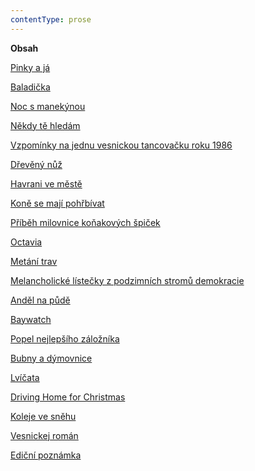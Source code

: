 ```yaml
---
contentType: prose
---
```


<section>

**Obsah**

[Pinky a já](./resources/undefined)

[Baladička](./resources/undefined)

[Noc s manekýnou](./resources/undefined)

[Někdy tě hledám](./resources/undefined)

[Vzpomínky na jednu vesnickou tancovačku roku 1986](./resources/undefined)

[Dřevěný nůž](./resources/undefined)

[Havrani ve městě](./resources/undefined)

[Koně se mají pohřbívat](./resources/undefined)

[Příběh milovnice koňakových špiček](./resources/undefined)

[Octavia](./resources/undefined)

[Metání trav](./resources/undefined)

[Melancholické lístečky z podzimních stromů demokracie](./resources/undefined)

[Anděl na půdě](./resources/undefined)

[Baywatch](./resources/undefined)

[Popel nejlepšího záložníka](./resources/undefined)

[Bubny a dýmovnice](./resources/undefined)

[Lvíčata](./resources/undefined)

[Driving Home for Christmas](./resources/undefined)

[Koleje ve sněhu](./resources/undefined)

[Vesnickej román](./resources/undefined)

[Ediční poznámka](./resources/undefined)

</section>
